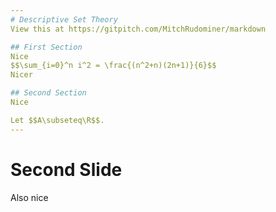 ```yaml
---
# Descriptive Set Theory
View this at https://gitpitch.com/MitchRudominer/markdown

## First Section
Nice
$$\sum_{i=0}^n i^2 = \frac{(n^2+n)(2n+1)}{6}$$
Nicer

## Second Section
Nice

Let $$A\subseteq\R$$.
---
```


# Second Slide

Also nice
